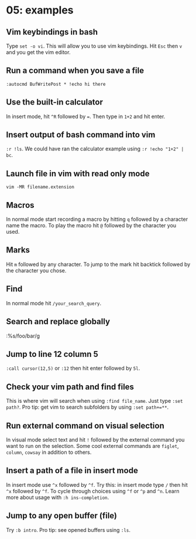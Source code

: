 # 05: examples

## Vim keybindings in bash

Type `set -o vi`. This will allow you to use vim
keybindings. Hit `Esc` then `v` and you get
the vim editor.

## Run a command when you save a file

`:autocmd BufWritePost * !echo hi there`

## Use the built-in calculator

In insert mode, hit `^R` followed by `=`. Then type
in `1+2` and hit enter.

## Insert output of bash command into vim

`:r !ls`. We could have ran the calculator example
using `:r !echo "1+2" | bc`.

## Launch file in vim with read only mode

`vim -MR filename.extension`

## Macros

In normal mode start recording a macro by hitting `q` followed by a character
name the macro. To play the macro hit `@` followed by the character you used.

## Marks

Hit `m` followed by any character. To jump to the mark hit backtick followed by
the character you chose.

## Find

In normal mode hit `/your_search_query`.

## Search and replace globally

:%s/foo/bar/g

## Jump to line 12 column 5

`:call cursor(12,5)` or `:12` then hit enter followed by `5l`.

## Check your vim path and find files

This is where vim will search when using `:find file_name`.
Just type `:set path?`. Pro tip: get vim to search subfolders by using `:set path+=**`.

## Run external command on visual selection

In visual mode select text and hit `!` followed by the external command you
want to run on the selection. Some cool external commands are `figlet`,
`column`, `cowsay` in addition to others.

## Insert a path of a file in insert mode

In insert mode use `^x` followed by `^f`. Try this: in insert mode
type `/` then hit `^x` followed by `^f`. To cycle through choices
using `^f` or `^p` and `^n`. Learn more about usage with `:h ins-completion`.

## Jump to any open buffer (file)

Try `:b intro`. Pro tip: see opened buffers using `:ls`.

